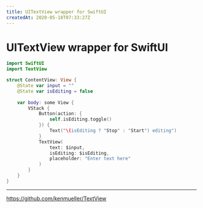 ```yaml
---
title: UITextView wrapper for SwiftUI
createdAt: 2020-05-18T07:33:27Z
---
```


# UITextView wrapper for SwiftUI

```swift
import SwiftUI
import TextView

struct ContentView: View {
    @State var input = ""
    @State var isEditing = false
    
    var body: some View {
        VStack {
            Button(action: {
                self.isEditing.toggle()
            }) {
                Text("\(isEditing ? "Stop" : "Start") editing")
            }
            TextView(
                text: $input,
                isEditing: $isEditing,
                placeholder: "Enter text here"
            )
        }
    }
}
```

---

https://github.com/kenmueller/TextView